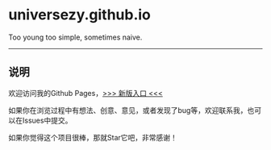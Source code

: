 # universezy.github.io

Too young too simple, sometimes naive.

---
## 说明

欢迎访问我的Github Pages，[>>> 新版入口 <<<](https://universezy.github.io/)

如果你在浏览过程中有想法、创意、意见，或者发现了bug等，欢迎联系我，也可以在Issues中提交。

如果你觉得这个项目很棒，那就Star它吧，非常感谢！